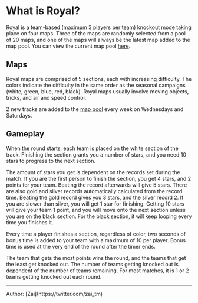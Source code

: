 # What is Royal?

Royal is a team-based (maximum 3 players per team) knockout mode taking place on four maps. Three of the maps are randomly selected from a pool of 20 maps, and one of the maps will always be the latest map added to the map pool. You can view the current map pool [here](https://www.trackmania.com/royal).

## Maps 
Royal maps are comprised of 5 sections, each with increasing difficulty. The colors indicate the difficulty in the same order as the seasonal campaigns (white, green, blue, red, black). Royal maps usually involve moving objects, tricks, and air and speed control. 

2 new tracks are added to the [map pool](https://www.trackmania.com/royal) every week on Wednesdays and Saturdays.

## Gameplay
When the round starts, each team is placed on the white section of the track. Finishing the section grants you a number of stars, and you need 10 stars to progress to the next section.

The amount of stars you get is dependent on the records set during the match. If you are the first person to finish the section, you get 4 stars, and 2 points for your team. Beating the record afterwards will give 5 stars. There are also gold and silver records automatically calculated from the record time. Beating the gold record gives you 3 stars, and the silver record 2. If you are slower than silver, you will get 1 star for finishing. Getting 10 stars will give your team 1 point, and you will move onto the next section unless you are on the black section. For the black section, it will keep looping every time you finishes it.

Every time a player finishes a section, regardless of color, two seconds of bonus time is added to your team with a maximum of 10 per player. Bonus time is used at the very end of the round after the timer ends.

The team that gets the most points wins the round, and the teams that get the least get knocked out. The number of teams getting knocked out is dependent of the number of teams remaining. For most matches, it is 1 or 2 teams getting knocked out each round.

<hr>
Author: [Zai](https://twitter.com/zai_tm)
